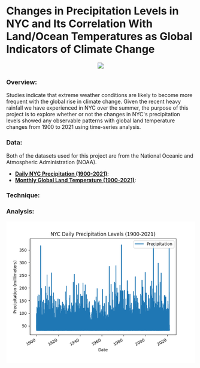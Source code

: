 # Changes in Precipitation Levels in NYC and Its Correlation With Land/Ocean Temperatures as Global Indicators of Climate Change
<p align="center">
  <img src="https://static01.nyt.com/images/2021/08/07/us/07xp-elsalandfall-2/07xp-elsalandfall-2-superJumbo.jpg" />
</p>

### Overview:
Studies indicate that extreme weather conditions are likely to become more frequent with the global rise in climate change. Given the recent heavy rainfall we have experienced in NYC over the summer, the purpose of this project is to explore whether or not the changes in NYC's precipitation levels showed any observable patterns with global land temperature changes from 1900 to 2021 using time-series analysis.


### Data:
Both of the datasets used for this project are from the National Oceanic and Atmospheric Administration (NOAA).
- **[Daily NYC Precipitation (1900-2021)](https://www.ncdc.noaa.gov/cdo-web/datasets/GHCND/stations/GHCND:USW00094728/detail)**:
- **[Monthly Global Land Temperature (1900-2021)](https://www.ncdc.noaa.gov/cag/global/time-series/globe/ocean/all/1/1900-2021)**:

### Technique:

### Analysis:

![image](https://github.com/Saida0/Data-Science-Project/blob/main/PRCP_Daily.png)







